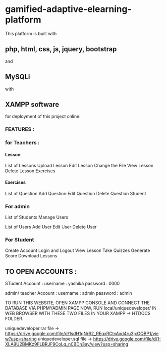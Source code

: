 # gamified-adaptive-elearning-platform

This platform is built with 
## php, html, css, js, jquery, bootstrap
and 
## MySQLi
with 
## XAMPP software 
for deployment of this project online.

### FEATURES :
### for Teachers :
#### Lesson

List of Lessons
Upload Lesson
Edit Lesson
Change the File
View Lesson
Delete Lesson
Exercises
#### Exercises
List of Question
Add Question
Edit Question
Delete Question
Student
### For admin
List of Students
Manage Users

List of Users
Add User
Edit User
Delete User

### For Student 
Create Account
Login and Logout
View Lesson
Take Quizzes
Generate Score
Download Lessons

## TO OPEN ACCOUNTS :
STudent Account :
username : yashika
password : 0000

admin/ teacher Account :
username : admin
password : admin

TO RUN THIS WEBSITE, OPEN XAMPP CONSOLE AND CONNECT THE DATABASE VIA PHPMYADMIN PAGE
NOW, RUN local/uniquedeveloper/ IN WEB BROWSER WITH THESE TWO FILES IN YOUR XAMPP -> HTDOCS FOLDER.

uniquedeveloper.rar file -> https://drive.google.com/file/d/1sdH1qNr62_REqxRCtvAxd4ru3jxOQBP1/view?usp=sharing
uniquedeveloper.sql file -> https://drive.google.com/file/d/1-XLA9U2BMKz9FLBRJF9CoLq_n0BDn3ay/view?usp=sharing
